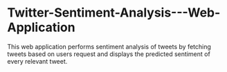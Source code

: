 # Twitter-Sentiment-Analysis---Web-Application
This web application performs sentiment analysis of tweets by fetching tweets based on users request and displays the predicted sentiment of every relevant tweet.

